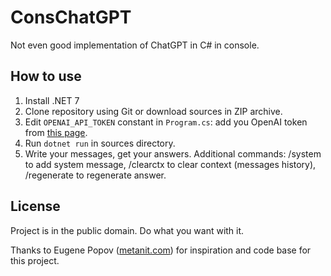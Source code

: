 # ConsChatGPT

Not even good implementation of ChatGPT in C# in console.

## How to use

1. Install .NET 7
2. Clone repository using Git or download sources in ZIP archive.
3. Edit `OPENAI_API_TOKEN` constant in `Program.cs`: add you OpenAI token from [this page](https://platform.openai.com/account/api-keys).
4. Run `dotnet run` in sources directory.
5. Write your messages, get your answers. Additional commands: /system to add system message, /clearctx to clear context (messages history), /regenerate to regenerate answer.

## License

Project is in the public domain. Do what you want with it.

Thanks to Eugene Popov ([metanit.com](https://metanit.com/sharp/libs/3.1.php)) for inspiration and code base for this project.
